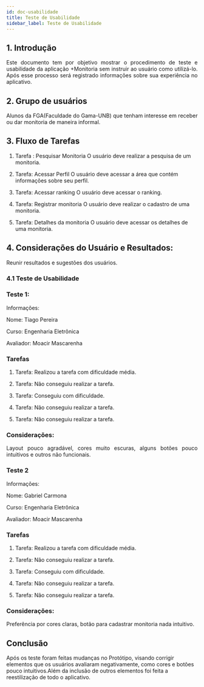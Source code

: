 ```yaml
---
id: doc-usabilidade
title: Teste de Usabilidade
sidebar_label: Teste de Usabilidade
---
```



## 1. Introdução

<p align="justify"> Este documento tem por objetivo mostrar o procedimento de teste e usabilidade da aplicação +Monitoria sem instruir ao usuário como utilizá-lo. Após esse processo será registrado informações sobre sua experiência no aplicativo.<p>

## 2. Grupo de usuários

<p align="justify"> Alunos da FGA(Faculdade do Gama-UNB) que tenham interesse em receber ou dar monitoria de maneira informal.<p>

## 3. Fluxo de Tarefas

1) Tarefa : Pesquisar Monitoria
    O usuário deve realizar a pesquisa de um monitoria.

2) Tarefa: Acessar Perfil
    O usuário deve acessar a área que contém informações sobre seu perfil.

3) Tarefa: Acessar ranking
    O usuário deve acessar o ranking.

4) Tarefa: Registrar monitoria
    O usuário deve realizar o cadastro de uma monitoria.

5) Tarefa: Detalhes da monitoria
O usuário deve acessar os detalhes de uma monitoria.
    

## 4. Considerações do Usuário e Resultados:
Reunir resultados e sugestões dos usuários.

### 4.1 Teste de Usabilidade
### Teste 1:

Informações:

Nome: Tiago Pereira

Curso: Engenharia Eletrônica

Avaliador: Moacir Mascarenha

### Tarefas
1) Tarefa: Realizou a tarefa com dificuldade média.

2) Tarefa: Não conseguiu realizar a tarefa.

3) Tarefa: Conseguiu com dificuldade.

4) Tarefa: Não conseguiu realizar a tarefa.

5) Tarefa: Não conseguiu realizar a tarefa.

### Considerações:
<p align="justify"> Layout pouco agradável, cores muito escuras, alguns botões pouco intuitivos e outros não funcionais.<p>


### Teste 2

Informações:

Nome: Gabriel Carmona

Curso: Engenharia Eletrônica

Avaliador: Moacir Mascarenha

### Tarefas
1) Tarefa: Realizou a tarefa com dificuldade média.

2) Tarefa: Não conseguiu realizar a tarefa.

3) Tarefa: Conseguiu com dificuldade.

4) Tarefa: Não conseguiu realizar a tarefa.

5) Tarefa: Não conseguiu realizar a tarefa.

### Considerações:

Preferência por cores claras, botão para cadastrar monitoria nada intuitivo.


## Conclusão

Após os teste foram feitas mudanças no Protótipo, visando corrigir elementos que os usuários avaliaram negativamente, como cores e botões pouco intuitivos.Além da inclusão de outros elementos foi feita a reestilização de todo o aplicativo.




